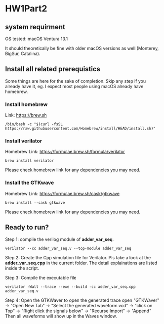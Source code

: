 # HW1Part2
## system requirment
OS tested: macOS Ventura 13.1

It should theoretically be fine with older macOS versions as well (Monterey, BigSur, Catalina).

## Install all related prerequistics
Some things are here for the sake of completion. Skip any step if you already have it, eg. I expect most people using macOS already have homebrew.

### Install homebrew
Link: https://brew.sh
```
/bin/bash -c "$(curl -fsSL https://raw.githubusercontent.com/Homebrew/install/HEAD/install.sh)"
```

### Install verilator
Homebrew Link: https://formulae.brew.sh/formula/verilator
```
brew install verilator
```
Please check homebrew link for any dependencies you may need. 


### Install the GTKwave
Homebrew Link: https://formulae.brew.sh/cask/gtkwave
```
brew install --cask gtkwave
```
Please check homebrew link for any dependencies you may need. 


## Ready to run?
Step 1: compile the verilog module of **adder_var_seq**. 
```
verilator --cc adder_var_seq.v --top-module adder_var_seq
```

Step 2: Create the Cpp simulation file for Verilator. Pls take a look at the **adder_var_seq.cpp** in the current folder. The detail explainations are listed inside the script.


Step 3: Compile the executable file
```
verilator -Wall --trace --exe --build -cc adder_var_seq.cpp adder_var_seq.v
```

Step 4: Open the GTKWaver to open the generated trace
open "GTKWaver" -> "Open New Tab" -> "Select the generated waveform.vcd" -> "click on Top" -> "Right click the signals below" -> "Recurse Import" -> "Append" 
Then all waveforms will show up in the Waves window.

